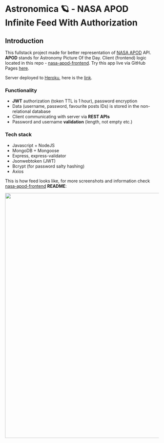 # Astronomica 🪐 - NASA APOD Infinite Feed With Authorization

## Introduction

This fullstack project made for better representation of [NASA APOD](https://apod.nasa.gov/apod/archivepixFull.html) API. **APOD** stands for Astronomy Picture Of the Day. Client (frontend) logic located in this repo - [nasa-apod-frontend](https://github.com/kr4chinin/nasa-apod-frontend). Try this app live via GitHub Pages [here](https://kr4chinin.github.io/nasa-apod-frontend/#/login).

Server deployed to [Heroku](https://dashboard.heroku.com), here is the [link](https://nasa-apod-project-backend.herokuapp.com).

### Functionality

* **JWT** authorization (token TTL is 1 hour), password encryption
* Data (username, password, favourite posts IDs) is stored in the non-relational database
* Client communicating with server via **REST APIs**
* Password and username **validation** (length, not empty etc.)

### Tech stack

* Javascript + NodeJS
* MongoDB + Mongoose
* Express, express-validator
* Jsonwebtoken (JWT)
* Bcrypt (for password salty hashing)
* Axios

This is how feed looks like, for more screenshots and information check [nasa-apod-frontend](https://github.com/kr4chinin/nasa-apod-frontend) **README**:

<img width="800" src="https://user-images.githubusercontent.com/103210607/180062987-d2805986-d1f0-4fd9-8a39-c52a11192bbe.png">


